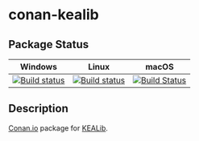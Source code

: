 # conan-kealib

## Package Status

| Windows | Linux | macOS |
|:-------:|:-----:|:-----:|
|[![Build status](https://ci.appveyor.com/api/projects/status/f9lt3gmwmda2olty/branch/testing%2F1.4.14?svg=true)](https://ci.appveyor.com/project/SpaceIm/conan-kealib)|[![Build status](https://github.com/SpaceIm/conan-kealib/workflows/.github/workflows/conan.yml/badge.svg?branch=testing%2F1.4.14)](https://github.com/SpaceIm/conan-kealib/actions?query=branch%3Atesting%2F1.4.14)|[![Build Status](https://travis-ci.com/SpaceIm/conan-kealib.svg?branch=testing%2F1.4.14)](https://travis-ci.com/SpaceIm/conan-kealib)|

## Description

[Conan.io](https://conan.io) package for [KEALib](https://github.com/ubarsc/kealib).
